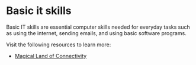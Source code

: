 # Basic it skills

Basic IT skills are essential computer skills needed for everyday tasks such as using the internet, sending emails, and using basic software programs.

Visit the following resources to learn more:

- [Magical Land of Connectivity](https://redeexpert.blogspot.com/2023/03/magical-land-of-connectivity.html)
